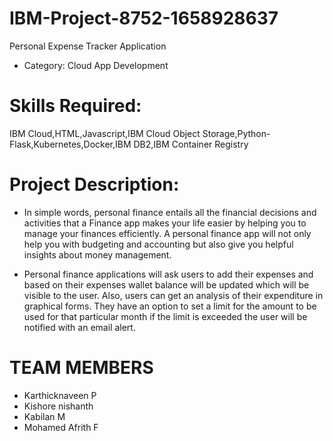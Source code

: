 # IBM-Project-8752-1658928637
Personal Expense Tracker Application

- Category: Cloud App Development

# Skills Required:
IBM Cloud,HTML,Javascript,IBM Cloud Object Storage,Python-Flask,Kubernetes,Docker,IBM DB2,IBM Container Registry

# Project Description:
- In simple words, personal finance entails all the financial decisions and activities that a Finance app makes your life easier by helping you to manage your finances efficiently. A personal finance app will not only help you with budgeting and accounting but also give you helpful insights about money management.

- Personal finance applications will ask users to add their expenses and based on their expenses wallet balance will be updated which will be visible to the user.  Also, users can get an analysis of their expenditure in graphical forms. They have an option to set a limit for the amount to be used for that particular month if the limit is exceeded the user will be notified with an email alert.

# TEAM MEMBERS

- Karthicknaveen P
- Kishore nishanth   
- Kabilan M
- Mohamed Afrith F
